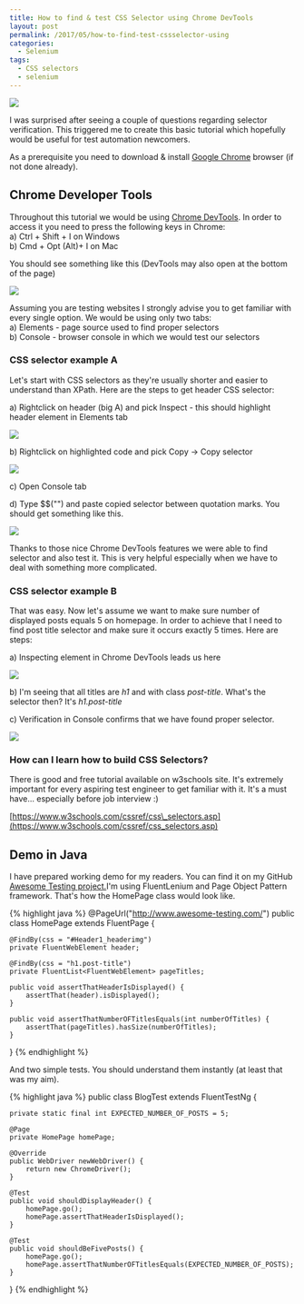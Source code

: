 ```yaml
---
title: How to find & test CSS Selector using Chrome DevTools
layout: post
permalink: /2017/05/how-to-find-test-cssselector-using
categories:
  - Selenium
tags:
  - CSS selectors
  - selenium 
---
```


![](/images/blog/maxresdefault.jpg)

I was surprised after seeing a couple of questions regarding selector verification. This triggered me to create this
basic tutorial which hopefully would be useful for test automation newcomers.

As a prerequisite you need to download & install [Google Chrome](https://www.google.com/chrome/) browser (if not done
already).

## Chrome Developer Tools

Throughout this tutorial we would be using [Chrome DevTools](https://developer.chrome.com/devtools). In order to access
it you need to press the following keys in Chrome:  
a) Ctrl + Shift + I on Windows  
b) Cmd + Opt (Alt)+ I on Mac

You should see something like this (DevTools may also open at the bottom of the page)

![](/images/blog/awesometesting.png)

Assuming you are testing websites I strongly advise you to get familiar with every single option. We would be using only
two tabs:  
a) Elements - page source used to find proper selectors  
b) Console - browser console in which we would test our selectors

### CSS selector example A

Let's start with CSS selectors as they're usually shorter and easier to understand than XPath. Here are the steps to get
header CSS selector:

a) Rightclick on header (big A) and pick Inspect - this should highlight header element in Elements tab

![](/images/blog/inspect.png)

b) Rightclick on highlighted code and pick Copy -> Copy selector

![](/images/blog/selector.png)

c) Open Console tab

d) Type $$("") and paste copied selector between quotation marks. You should get something like this.

![](/images/blog/css.png)

Thanks to those nice Chrome DevTools features we were able to find selector and also test it. This is very helpful
especially when we have to deal with something more complicated.

### CSS selector example B
That was easy. Now let's assume we want to make sure number of displayed posts equals 5 on homepage. In order to achieve
that I need to find post title selector and make sure it occurs exactly 5 times. Here are steps:

a) Inspecting element in Chrome DevTools leads us here

![](/images/blog/posttitle.png)

b) I'm seeing that all titles are _h1_ and with class _post-title_. What's the selector then? It's _h1.post-title_

c) Verification in Console confirms that we have found proper selector.

![](/images/blog/posttitle2.png)

### How can I learn how to build CSS Selectors?
There is good and free tutorial available on w3schools site. It's extremely important for every aspiring test engineer
to get familiar with it. It's a must have... especially before job interview :)

[https://www.w3schools.com/cssref/css\_selectors.asp](https://www.w3schools.com/cssref/css_selectors.asp)

## Demo in Java

I have prepared working demo for my readers. You can find it on my
GitHub [Awesome Testing project.](https://github.com/slawekradzyminski/AwesomeTesting)I'm using FluentLenium and Page
Object Pattern framework. That's how the HomePage class would look like.

{% highlight java %}
@PageUrl("http://www.awesome-testing.com/")
public class HomePage extends FluentPage {

    @FindBy(css = "#Header1_headerimg")
    private FluentWebElement header;

    @FindBy(css = "h1.post-title")
    private FluentList<FluentWebElement> pageTitles;

    public void assertThatHeaderIsDisplayed() {
        assertThat(header).isDisplayed();
    }

    public void assertThatNumberOFTitlesEquals(int numberOfTitles) {
        assertThat(pageTitles).hasSize(numberOfTitles);
    }
}
{% endhighlight %}

And two simple tests. You should understand them instantly (at least that was my aim).

{% highlight java %}
public class BlogTest extends FluentTestNg {

    private static final int EXPECTED_NUMBER_OF_POSTS = 5;

    @Page
    private HomePage homePage;

    @Override
    public WebDriver newWebDriver() {
        return new ChromeDriver();
    }

    @Test
    public void shouldDisplayHeader() {
        homePage.go();
        homePage.assertThatHeaderIsDisplayed();
    }

    @Test
    public void shouldBeFivePosts() {
        homePage.go();
        homePage.assertThatNumberOFTitlesEquals(EXPECTED_NUMBER_OF_POSTS);
    }

}
{% endhighlight %}